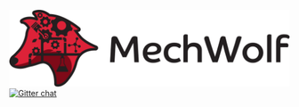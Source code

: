 ![MechWolf Wordmark](logo/wordmark3x.png)
[![Gitter chat](https://img.shields.io/badge/chat-on%20gitter-brightgreen.svg)](https://gitter.im/mechwolf-project)
